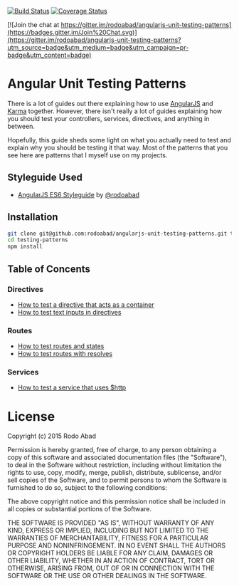 [![Build Status](https://travis-ci.org/rodoabad/angularjs-unit-testing-patterns.svg?branch=master)](https://travis-ci.org/rodoabad/angularjs-unit-testing-patterns) [![Coverage Status](https://coveralls.io/repos/rodoabad/angularjs-unit-testing-patterns/badge.svg?branch=master&service=github)](https://coveralls.io/github/rodoabad/angularjs-unit-testing-patterns?branch=master)

[![Join the chat at https://gitter.im/rodoabad/angularjs-unit-testing-patterns](https://badges.gitter.im/Join%20Chat.svg)](https://gitter.im/rodoabad/angularjs-unit-testing-patterns?utm_source=badge&utm_medium=badge&utm_campaign=pr-badge&utm_content=badge)

# Angular Unit Testing Patterns

There is a lot of guides out there explaining how to use [AngularJS](https://github.com/angular/angular) and [Karma](https://github.com/karma-runner/karma) together. However, there isn't really a lot of guides explaining how you should test your controllers, services, directives, and anything in between.

Hopefully, this guide sheds some light on what you actually need to test and explain why you should be testing it that way. Most of the patterns that you see here are patterns that I myself use on my projects.

## Styleguide Used

  - [AngularJS ES6 Styleguide](https://github.com/rodoabad/angularjs-es6-styleguide) by [@rodoabad](https://github.com/rodoabad)

## Installation

```bash
git clone git@github.com:rodoabad/angularjs-unit-testing-patterns.git testing-patterns
cd testing-patterns
npm install
```

## Table of Concents
 
### Directives

  - [How to test a directive that acts as a container](https://github.com/rodoabad/angularjs-unit-testing-patterns/tree/master/src/client/packages/main-container#how-to-test-a-directive-that-acts-as-a-container)
  - [How to test text inputs in directives](https://github.com/rodoabad/angularjs-unit-testing-patterns/tree/master/src/client/packages/user-info#how-to-test-text-inputs-in-directives) 

### Routes
 
  - [How to test routes and states](https://github.com/rodoabad/angularjs-unit-testing-patterns/tree/master/src/client/routes/hello-world#how-to-test-routes-and-states)
  - [How to test routes with resolves](https://github.com/rodoabad/angularjs-unit-testing-patterns/tree/master/src/client/routes/pet-list#how-to-test-routes-with-resolves)
 
### Services

  - [How to test a service that uses $http](https://github.com/rodoabad/angularjs-unit-testing-patterns/tree/master/src/client/packages/pet-list#how-to-test-a-service-that-uses-http)
 
# License

Copyright (c) 2015 Rodo Abad

Permission is hereby granted, free of charge, to any person obtaining a copy of this software and associated documentation files (the "Software"), to deal in the Software without restriction, including without limitation the rights to use, copy, modify, merge, publish, distribute, sublicense, and/or sell copies of the Software, and to permit persons to whom the Software is furnished to do so, subject to the following conditions:

The above copyright notice and this permission notice shall be included in all copies or substantial portions of the Software.

THE SOFTWARE IS PROVIDED "AS IS", WITHOUT WARRANTY OF ANY KIND, EXPRESS OR IMPLIED, INCLUDING BUT NOT LIMITED TO THE WARRANTIES OF MERCHANTABILITY, FITNESS FOR A PARTICULAR PURPOSE AND NONINFRINGEMENT. IN NO EVENT SHALL THE AUTHORS OR COPYRIGHT HOLDERS BE LIABLE FOR ANY CLAIM, DAMAGES OR OTHER LIABILITY, WHETHER IN AN ACTION OF CONTRACT, TORT OR OTHERWISE, ARISING FROM, OUT OF OR IN CONNECTION WITH THE SOFTWARE OR THE USE OR OTHER DEALINGS IN THE SOFTWARE.
